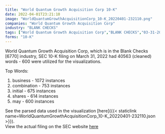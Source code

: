 ```yaml
---
title: "World Quantum Growth Acquisition Corp 10-K"
date: 2022-04-01T23:21:10
image: "WorldQuantumGrowthAcquisitionCorp_10-K_20220401-232110.png"
companies: "World Quantum Growth Acquisition Corp"
industry: "BLANK CHECKS"
tags: ["World Quantum Growth Acquisition Corp","BLANK CHECKS","03-31-2022","10-K"]
forms: "10-K"
---
```

World Quantum Growth Acquisition Corp, which is in the Blank Checks [6770] industry, SEC 10-K filing on March 31, 2022 had 40563 (cleaned) words - 600 were utilized for the visualizations.

Top Words:
1. business - 1072 instances
2. combination - 753 instances
3. initial - 675 instances
4. shares - 614 instances
5. may - 600 instances


See the parsed data used in the visualization [here]({{< staticlink name=WorldQuantumGrowthAcquisitionCorp_10-K_20220401-232110.json >}}).  
View the actual filing on the SEC website [here](https://www.sec.gov/Archives/edgar/data/1851174/0001564590-22-012951.txt)